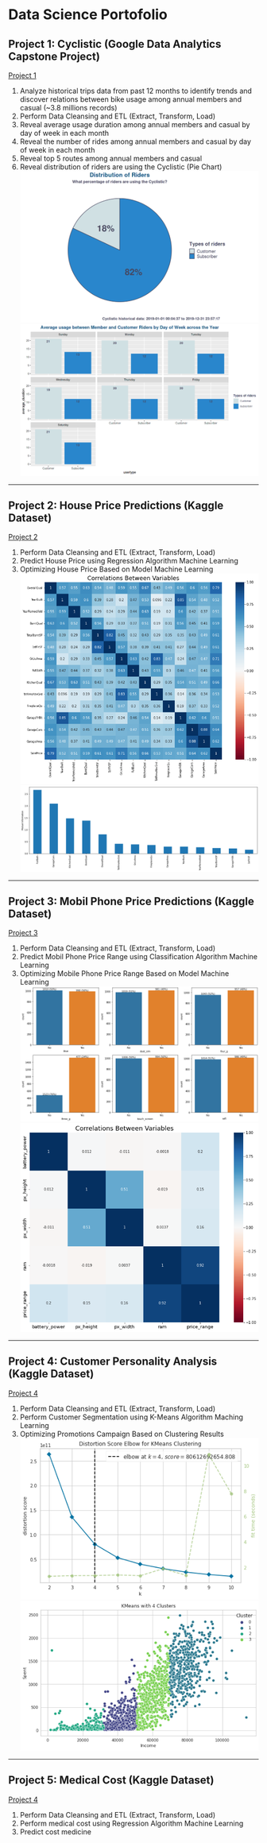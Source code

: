 # Data Science Portofolio

## Project 1: Cyclistic (Google Data Analytics Capstone Project) 
<a href="https://www.kaggle.com/hilmanman92/project-capstone-cyclistic" title="Go to Kaggle">Project 1</a>
   
1. Analyze historical trips data from past 12 months to identify trends and discover relations between bike usage among annual members and casual (~3.8 millions records)
2. Perform Data Cleansing and ETL (Extract, Transform, Load)
3. Reveal average usage duration among annual members and casual by day of week in each month
4. Reveal the number of rides among annual members and casual by day of week in each month
5. Reveal top 5 routes among annual members and casual
6. Reveal distribution of riders are using the Cyclistic (Pie Chart)
![Distribution Riders](https://github.com/hilmanman92/portofolio-project/blob/main/image/project1-distribution%20riders.png)
![Average Duration](https://github.com/hilmanman92/portofolio-project/blob/main/image/project1-average%20duration.png)

---

## Project 2: House Price Predictions (Kaggle Dataset)
<a href="https://www.kaggle.com/hilmanman92/house-price-predictions" title="Go to Kaggle">Project 2</a>

1. Perform Data Cleansing and ETL (Extract, Transform, Load)
2. Predict House Price using Regression Algorithm Machine Learning
3. Optimizing House Price Based on Model Machine Learning
![Correlation Variables](https://github.com/hilmanman92/portofolio-project/blob/main/image/project2-correlation%20variables.png)
![Feature Selection](https://github.com/hilmanman92/portofolio-project/blob/main/image/project2-feature%20selection.png)

---

## Project 3: Mobil Phone Price Predictions (Kaggle Dataset)
<a href="https://www.kaggle.com/hilmanman92/mobile-price-predictions" title="Go to Kaggle">Project 3</a>

1. Perform Data Cleansing and ETL (Extract, Transform, Load)
2. Predict Mobil Phone Price Range using Classification Algorithm Machine Learning
3. Optimizing Mobile Phone Price Range Based on Model Machine Learning
![Univariate Analysis](https://github.com/hilmanman92/portofolio-project/blob/main/image/project3-univariate%20analysis.png)
![Correlation Variables](https://github.com/hilmanman92/portofolio-project/blob/main/image/project3-correlation%20variables.png)

---

## Project 4: Customer Personality Analysis (Kaggle Dataset)
<a href="https://www.kaggle.com/hilmanman92/customer-personality-analysis-kmeans-clustering" title="Go to Kaggle">Project 4</a>

1. Perform Data Cleansing and ETL (Extract, Transform, Load)
2. Perform Customer Segmentation using K-Means Algorithm Maching Learning
3. Optimizing Promotions Campaign Based on Clustering Results
![Elbow method](https://github.com/hilmanman92/portofolio-project/blob/main/image/project4-elbow.png)
![Clustering Plot](https://github.com/hilmanman92/portofolio-project/blob/main/image/project4-clustering%20plot.png)

---

## Project 5: Medical Cost (Kaggle Dataset)
<a href="https://www.kaggle.com/hilmanman92/customer-personality-analysis-kmeans-clustering" title="Go to Kaggle">Project 4</a>

1. Perform Data Cleansing and ETL (Extract, Transform, Load)
2. Perform medical cost using Regression Algorithm Machine Learning
3. Predict cost medicine
